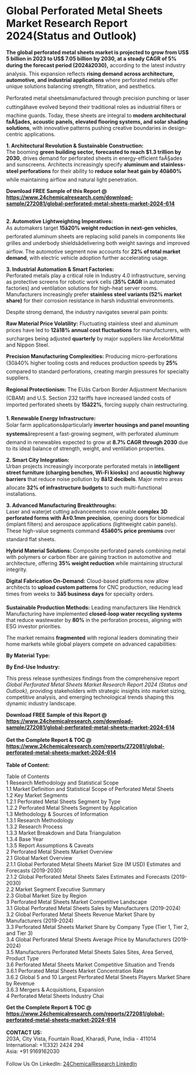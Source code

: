 <h1>Global Perforated Metal Sheets Market Research Report 2024(Status and Outlook)</h1><p><strong>The global perforated metal sheets market is projected to grow from US$ 5 billion in 2023 to US$ 7.05 billion by 2030, at a steady CAGR of 5% during the forecast period (2024â2030),</strong> according to the latest industry analysis. This expansion reflects <strong>rising demand across architecture, automotive, and industrial applications</strong> where perforated metals offer unique solutions balancing strength, filtration, and aesthetics.</p><p>Perforated metal sheetsâmanufactured through precision punching or laser cuttingâhave evolved beyond their traditional roles as industrial filters or machine guards. Today, these sheets are integral to <strong>modern architectural faÃ§ades, acoustic panels, elevated flooring systems, and solar shading solutions</strong>, with innovative patterns pushing creative boundaries in design-centric applications.</p><p><strong>1. Architectural Revolution &amp; Sustainable Construction:</strong><br>
The booming <strong>green building sector, forecasted to reach $1.3 trillion by 2030</strong>, drives demand for perforated sheets in energy-efficient faÃ§ades and sunscreens. Architects increasingly specify <strong>aluminum and stainless-steel perforations</strong> for their ability to <strong>reduce solar heat gain by 40â60%</strong> while maintaining airflow and natural light penetration.</p><div><b>Download FREE Sample of this Report @ 
            <a href="https://www.24chemicalresearch.com/download-sample/272081/global-perforated-metal-sheets-market-2024-614">
            https://www.24chemicalresearch.com/download-sample/272081/global-perforated-metal-sheets-market-2024-614</a></b></div><br><p><strong>2. Automotive Lightweighting Imperatives:</strong><br>
As automakers target <strong>15â20% weight reduction in next-gen vehicles</strong>, perforated aluminum sheets are replacing solid panels in components like grilles and underbody shieldsâdelivering both weight savings and improved airflow. The automotive segment now accounts for <strong>22% of total market demand</strong>, with electric vehicle adoption further accelerating usage.</p><p><strong>3. Industrial Automation &amp; Smart Factories:</strong><br>
Perforated metals play a critical role in Industry 4.0 infrastructure, serving as protective screens for robotic work cells (<strong>35% CAGR</strong> in automated factories) and ventilation solutions for high-heat server rooms. Manufacturers increasingly prefer <strong>stainless steel variants (52% market share)</strong> for their corrosion resistance in harsh industrial environments.</p><p>Despite strong demand, the industry navigates several pain points:</p><p><strong>Raw Material Price Volatility:</strong> Fluctuating stainless steel and aluminum prices have led to <strong>12â18% annual cost fluctuations</strong> for manufacturers, with surcharges being adjusted <strong>quarterly</strong> by major suppliers like ArcelorMittal and Nippon Steel.</p><p><strong>Precision Manufacturing Complexities:</strong> Producing micro-perforations (30â40% higher tooling costs and reduces production speeds by <strong>25%</strong> compared to standard perforations, creating margin pressures for specialty suppliers.</p><p><strong>Regional Protectionism:</strong> The EUâs Carbon Border Adjustment Mechanism (CBAM) and U.S. Section 232 tariffs have increased landed costs of imported perforated sheets by <strong>15â22%</strong>, forcing supply chain restructuring.</p><p><strong>1. Renewable Energy Infrastructure:</strong><br>
Solar farm applicationsâparticularly <strong>inverter housings and panel mounting systems</strong>ârepresent a fast-growing segment, with perforated aluminum demand in renewables expected to grow at <strong>8.7% CAGR through 2030</strong> due to its ideal balance of strength, weight, and ventilation properties.</p><p><strong>2. Smart City Integration:</strong><br>
Urban projects increasingly incorporate perforated metals in <strong>intelligent street furniture (charging benches, Wi-Fi kiosks)</strong> and <strong>acoustic highway barriers</strong> that reduce noise pollution by <strong>8â12 decibels</strong>. Major metro areas allocate <strong>32% of infrastructure budgets</strong> to such multi-functional installations.</p><p><strong>3. Advanced Manufacturing Breakthroughs:</strong><br>
Laser and waterjet cutting advancements now enable <strong>complex 3D perforated forms with Â±0.1mm precision</strong>, opening doors for biomedical (implant filters) and aerospace applications (lightweight cabin panels). These high-value segments command <strong>45â60% price premiums</strong> over standard flat sheets.</p><p><strong>Hybrid Material Solutions:</strong> Composite perforated panels combining metal with polymers or carbon fiber are gaining traction in automotive and architecture, offering <strong>35% weight reduction</strong> while maintaining structural integrity.</p><p><strong>Digital Fabrication On-Demand:</strong> Cloud-based platforms now allow architects to <strong>upload custom patterns</strong> for CNC production, reducing lead times from weeks to <strong>3â5 business days</strong> for specialty orders.</p><p><strong>Sustainable Production Methods:</strong> Leading manufacturers like Hendrick Manufacturing have implemented <strong>closed-loop water recycling systems</strong> that reduce wastewater by <strong>80%</strong> in the perforation process, aligning with ESG investor priorities.</p><p>The market remains <strong>fragmented</strong> with regional leaders dominating their home markets while global players compete on advanced capabilities:</p><p><strong>By Material Type:</strong></p><p><strong>By End-Use Industry:</strong></p><p>This press release synthesizes findings from the comprehensive report <em>Global Perforated Metal Sheets Market Research Report 2024 (Status and Outlook)</em>, providing stakeholders with strategic insights into market sizing, competitive analysis, and emerging technological trends shaping this dynamic industry landscape.</p><div><b>Download FREE Sample of this Report @ 
            <a href="https://www.24chemicalresearch.com/download-sample/272081/global-perforated-metal-sheets-market-2024-614">
            https://www.24chemicalresearch.com/download-sample/272081/global-perforated-metal-sheets-market-2024-614</a></b></div><br><div><b>Get the Complete Report & TOC @ 
            <a href="https://www.24chemicalresearch.com/reports/272081/global-perforated-metal-sheets-market-2024-614">
            https://www.24chemicalresearch.com/reports/272081/global-perforated-metal-sheets-market-2024-614</a></b></div><br>
            <b>Table of Content:</b><p>Table of Contents<br />
1 Research Methodology and Statistical Scope<br />
1.1 Market Definition and Statistical Scope of Perforated Metal Sheets<br />
1.2 Key Market Segments<br />
1.2.1 Perforated Metal Sheets Segment by Type<br />
1.2.2 Perforated Metal Sheets Segment by Application<br />
1.3 Methodology & Sources of Information<br />
1.3.1 Research Methodology<br />
1.3.2 Research Process<br />
1.3.3 Market Breakdown and Data Triangulation<br />
1.3.4 Base Year<br />
1.3.5 Report Assumptions & Caveats<br />
2 Perforated Metal Sheets Market Overview<br />
2.1 Global Market Overview<br />
2.1.1 Global Perforated Metal Sheets Market Size (M USD) Estimates and Forecasts (2019-2030)<br />
2.1.2 Global Perforated Metal Sheets Sales Estimates and Forecasts (2019-2030)<br />
2.2 Market Segment Executive Summary<br />
2.3 Global Market Size by Region<br />
3 Perforated Metal Sheets Market Competitive Landscape<br />
3.1 Global Perforated Metal Sheets Sales by Manufacturers (2019-2024)<br />
3.2 Global Perforated Metal Sheets Revenue Market Share by Manufacturers (2019-2024)<br />
3.3 Perforated Metal Sheets Market Share by Company Type (Tier 1, Tier 2, and Tier 3)<br />
3.4 Global Perforated Metal Sheets Average Price by Manufacturers (2019-2024)<br />
3.5 Manufacturers Perforated Metal Sheets Sales Sites, Area Served, Product Type<br />
3.6 Perforated Metal Sheets Market Competitive Situation and Trends<br />
3.6.1 Perforated Metal Sheets Market Concentration Rate<br />
3.6.2 Global 5 and 10 Largest Perforated Metal Sheets Players Market Share by Revenue<br />
3.6.3 Mergers & Acquisitions, Expansion<br />
4 Perforated Metal Sheets Industry Chai</p><div><b>Get the Complete Report & TOC @ 
            <a href="https://www.24chemicalresearch.com/reports/272081/global-perforated-metal-sheets-market-2024-614">
            https://www.24chemicalresearch.com/reports/272081/global-perforated-metal-sheets-market-2024-614</a></b></div><br><b>CONTACT US:</b><br>
            203A, City Vista, Fountain Road, Kharadi, Pune, India - 411014<br>
            International: +1(332) 2424 294<br>
            Asia: +91 9169162030 <br><br>
            Follow Us On LinkedIn: <a href="https://www.linkedin.com/company/24chemicalresearch/">24ChemicalResearch LinkedIn</a>